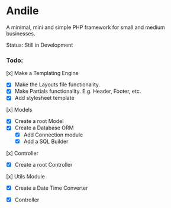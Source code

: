# Andile

A minimal, mini and simple PHP framework for small and medium businesses.

Status: Still in Development

### Todo:

[x] Make a Templating Engine
 - [x] Make the Layouts file functionality.
 - [x] Make Partials functionality. E.g. Header, Footer, etc.
 - [x] Add stylesheet template

[x] Models
 - [x] Create a root Model
 - [x] Create a Database ORM
    - [x] Add Connection module
    - [x] Add a SQL Builder

[x] Controller
 - [x] Create a root Controller

[x] Utils Module
 - [x] Create a Date Time Converter
 - [x] Controller


